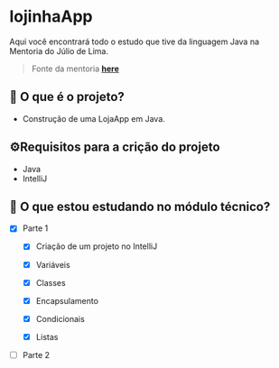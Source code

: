 # lojinhaApp

Aqui você encontrará todo o estudo que tive da linguagem Java na Mentoria do Júlio de Lima. 

> Fonte da mentoria **[here](https://www.juliodelima.com.br/mentoria/)**

## 🧐 O que é o projeto?
- Construção de uma LojaApp em Java.


## ⚙️Requisitos para a crição do projeto

- Java
- IntelliJ

## 📌 O que estou estudando no módulo técnico?

- [x] Parte 1
  - [x] Criação de um projeto no IntelliJ
  - [x] Variáveis
  - [x] Classes
  - [x] Encapsulamento
  - [x] Condicionais
  - [x] Listas
        

- [ ] Parte 2



